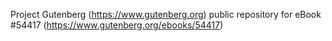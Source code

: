 Project Gutenberg (https://www.gutenberg.org) public repository for
eBook #54417 (https://www.gutenberg.org/ebooks/54417)
